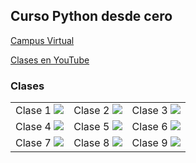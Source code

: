 ## Curso Python desde cero

[Campus Virtual](https://aulasvirtuales.bue.edu.ar)

[Clases en YouTube](https://www.youtube.com/playlist?list=PLR6qrffywxhB6FFTdb0Rm365aJ7lMU8eU)

### Clases

<table style="width:100%">
<tr>
<td>
Clase 1
<a href="https://youtu.be/dB1f7ZvfA3Q">
<img src="http://i3.ytimg.com/vi/dB1f7ZvfA3Q/maxresdefault.jpg">
</a>
</td>
<td>
Clase 2
<a href="https://youtu.be/v3KOSvG9IVE">
<img src="http://i3.ytimg.com/vi/v3KOSvG9IVE/maxresdefault.jpg">
</a>
</td>
<td>
Clase 3
<a href="https://youtu.be/_ynoniewVlM">
<img src="http://i3.ytimg.com/vi/_ynoniewVlM/maxresdefault.jpg">
</a>
</td>
</tr>
<tr>
<td>
Clase 4
<a href="https://youtu.be/RmsaiSpjv00">
<img src="http://i3.ytimg.com/vi/RmsaiSpjv00/maxresdefault.jpg">
</a>
</td>
<td>
Clase 5
<a href="https://youtu.be/kVclnmcTbq8">
<img src="http://i3.ytimg.com/vi/kVclnmcTbq8/maxresdefault.jpg">
</a>
</td>
<td>
Clase 6
<a href="https://youtu.be/cIjAR1hCJCg">
<img src="http://i3.ytimg.com/vi/cIjAR1hCJCg/maxresdefault.jpg">
</a>
</td>
</tr>
<tr>
<td>
Clase 7
<a href="https://youtu.be/cj2Vvq39o50">
<img src="http://i3.ytimg.com/vi/cj2Vvq39o50/maxresdefault.jpg">
</a>
</td>
<td>
Clase 8 
<a href="https://youtu.be/numwdKe_h2s">
<img src="http://i3.ytimg.com/vi/numwdKe_h2s/maxresdefault.jpg">
</a>
</td>
<td>
Clase 9
<a href="https://youtu.be/wdE_zWa3AFA">
<img src="http://i3.ytimg.com/vi/wdE_zWa3AFA/maxresdefault.jpg">
</a>
</td>
</tr>
</table>

